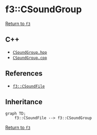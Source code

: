 # f3::CSoundGroup

[Return to `f3`](/docs/f3.md)

## C++

- [`CSoundGroup.hpp`](/src/f3/CSoundGroup.hpp)
- [`CSoundGroup.cpp`](/src/f3/CSoundGroup.cpp)

## References

- [`f3::CSoundFile`](/docs/f3/CSoundFile.md)

## Inheritance

```mermaid
graph TD;
    f3::CSoundFile --> f3::CSoundGroup
```

[Return to `f3`](/docs/f3.md)